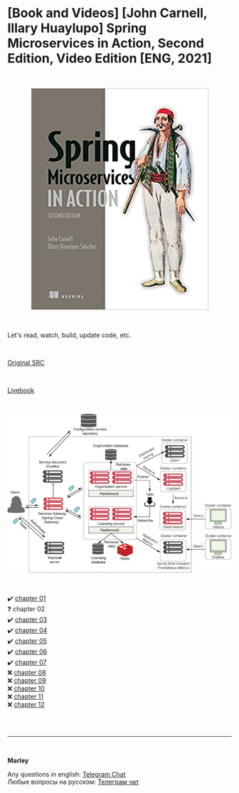 # [Book and Videos] [John Carnell, Illary Huaylupo] Spring Microservices in Action, Second Edition, Video Edition [ENG, 2021]


<br/>


<p align="center">
  <img src="https://raw.githubusercontent.com/webmakaka/Spring-Microservices-in-Action-Second-Edition/master/img/Spring-Microservices-in-Action.jpg" alt="Spring Microservices in Action, Second Edition, Video Edition"/>
</p>


<br/>

Let's read, watch, build, update code, etc.


<br/>

[Original SRC](https://github.com/ihuaylupo/manning-smia)


<br/>

[Livebook](https://livebook.manning.com/book/spring-microservices-in-action-second-edition/chapter-1/)



<br/>

<p align="center">
  <img src="https://raw.githubusercontent.com/webmakaka/Spring-Microservices-in-Action-Second-Edition/master/img/ch01-pic01.png" alt="Spring Microservices in Action, Second Edition, Video Edition"/>
</p>

<br/>

:heavy_check_mark: [chapter 01](/chapter01/Readme.md)  
:question: chapter 02  
:heavy_check_mark: [chapter 03](/chapter03/Readme.md)  
:heavy_check_mark: [chapter 04](/chapter04/Readme.md)    
:heavy_check_mark: [chapter 05](/chapter05/Readme.md)    
:heavy_check_mark: [chapter 06](/chapter06/Readme.md)    
:heavy_check_mark: [chapter 07](/chapter07/Readme.md)    
:x: [chapter 08](/chapter08/Readme.md)    
:x: [chapter 09](/chapter09/Readme.md)    
:x: [chapter 10](/chapter10/Readme.md)    
:x: [chapter 11](/chapter11/Readme.md)    
:x: [chapter 12](/chapter12/Readme.md)    

<br/><br/>

---

<br/>

**Marley**

Any questions in english: <a href="https://javadev.org/chat/">Telegram Chat</a>  
Любые вопросы на русском: <a href="https://javadev.ru/chat/">Телеграм чат</a>
